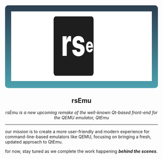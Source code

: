<p align="center" style="background: linear-gradient(to bottom, #2c3e50, #4ca1af); padding: 20px; border-radius: 10px;">
  <img width="470" height="230" src="https://raw.githubusercontent.com/rs-emu/.github/refs/heads/main/profile/images/rsemubanner-svg.svg" alt="rsEmu Banner">
</p>

<h2 align="center"><strong>rsEmu</strong></h2>
<p align="center">
  <i>rsEmu is a new upcoming remake of the well-known Qt-based front-end for the QEMU emulator, QtEmu</i>
</p>

---

our mission is to create a more user-friendly and modern experience for command-line-based emulators like QEMU, focusing on bringing a fresh, updated approach to QtEmu.

for now, stay tuned as we complete the work happening ***behind the scenes***.

